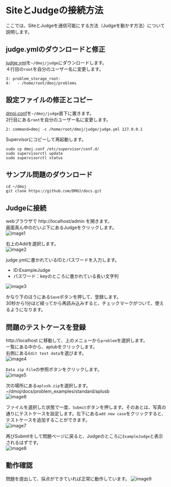 # SiteとJudgeの接続方法
ここでは、SiteとJudgeを通信可能にする方法（Judgeを動かす方法）について説明します。

## judge.ymlのダウンロードと修正
[judge.yml](setting-files/judge.yml)を`~/dmoj/judge`にダウンロードします。  
４行目の`root`を自分のユーザー名に変更します。
```
3: problem_storage_root: 
4:   - /home/root/dmoj/problems
```
## 設定ファイルの修正とコピー
[dmoj.conf](setting-files/dmoj.conf)を`~/dmoj/judge`直下に置きます。  
2行目にある`root`を自分のユーザー名に変更します。
```
2: command=dmoj -c /home/root/dmoj/judge/judge.yml 127.0.0.1
```
Supervisorにコピーして再起動します。
```
sudo cp dmoj.conf /etc/supervisor/conf.d/
sudo supervisorctl update
sudo supervisorctl status
```
## サンプル問題のダウンロード
```
cd ~/dmoj
git clone https://github.com/DMOJ/docs.git
```

## Judgeに接続
webブラウザで http://localhost/admin を開きます。  
画面真ん中のだいぶ下にあるJudgeをクリックします。  
![image1](images/judge_connection1.png)  

右上のAddを選択します。  
![image2](images/judge_connection2.png)  

judge.ymlに書かれているIDとパスワードを入力します。  
- ID:ExampleJudge
- パスワード：keyのところに書かれている長い文字列

![image3](images/judge_connection3.png)  

かなり下のほうにある`Save`ボタンを押して、登録します。  
30秒から1分ほど経ってから再読み込みすると、チェックマークがついて、使えるようになります。

## 問題のテストケースを登録
http://localhost に移動して、上のメニューから`problem`を選択します。  
一覧にある中から、aplubをクリックします。  
右側にある`Edit test data`を選びます。  
![image4](images/judge_connection4.png)  

`Data zip File`の参照ボタンをクリックします。  
![image5](images/judge_connection5.png)  

次の場所にある`aplusb.zip`を選択します。 
~/dmoj/docs/problem_examples/standard/aplusb  
![image6](images/judge_connection6.png)  

ファイルを選択した状態で一度、`Submit`ボタンを押します。そのあとは、写真の通りにテストケースを設定します。左下にある`add new case`をクリックすると、テストケースを追加することができます。  
![image7](images/judge_connection7.png)  

再びSubmitをして問題ページに戻ると、Judgeのところに`ExampleJudge`と表示されるはずです。  
![image8](images/judge_connection8.png)  

## 動作確認
問題を提出して、採点ができていれば正常に動作しています。
![image9](images/judge_connection9.png)  
